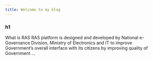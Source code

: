```yaml
---
title: Welcome to my blog
---
```


### h1 
What is RAS RAS platform is designed and developed by National e-Governance Division, Ministry of Electronics and IT to improve Government’s overall interface with its citizens by improving quality of Government …

